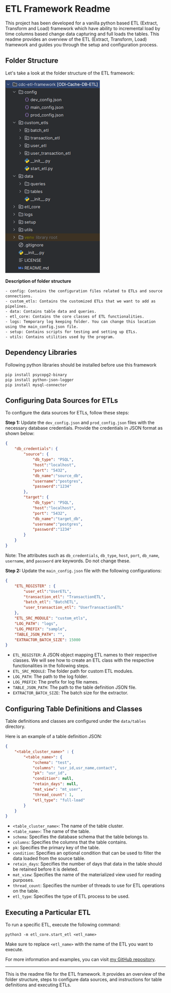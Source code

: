 # ETL Framework Readme

This project has been developed for a vanilla python based ETL (Extract, Transform and Load) framework which have ability to incremental load by time columns based
change data capturing and full loads the tables. This readme provides an overview of the ETL (Extract, Transform, Load) framework and guides you through the setup and configuration process.

## Folder Structure

Let's take a look at the folder structure of the ETL framework:

![img.png](img.png)

**Description of folder structure**

```
- config: Contains the configuration files related to ETLs and source connections.
- custom_etls: Contains the customized ETLs that we want to add as pipelines.
- data: Contains table data and queries.
- etl_core: Contains the core classes of ETL functionalities.
- logs: Temporary log keeping folder. You can change this location using the main_config.json file.
- setup: Contains scripts for testing and setting up ETLs.
- utils: Contains utilities used by the program.
```

## Dependency Libraries

Following python libraries should be installed before use this framework

```shell
pip install psycopg2-binary
pip install python-json-logger
pip install mysql-connector
```

## Configuring Data Sources for ETLs

To configure the data sources for ETLs, follow these steps:

**Step 1:** Update the `dev_config.json` and `prod_config.json` files with the necessary database credentials. Provide the credentials in JSON format as shown below:

```json
{
    "db_credentials": {
        "source": {
            "db_type": "PSQL",
            "host":"localhost",
            "port": "5432",
            "db_name":"source_db",
            "username":"postgres",
            "password":"1234"
        },
        "target": {
            "db_type": "PSQL",
            "host":"localhost",
            "port": "5432",
            "db_name":"target_db",
            "username":"postgres",
            "password":"1234"
        }
    }
}
```

Note: The attributes such as `db_credentials`, `db_type`, `host`, `port`, `db_name`, `username`, and `password` are keywords. Do not change these.

**Step 2:** Update the `main_config.json` file with the following configurations:

```json
{
    "ETL_REGISTER" : {
        "user_etl":"UserETL",
        "transaction_etl": "TransactionETL",
        "batch_etl": "BatchETL",
        "user_transaction_etl": "UserTransactionETL"
    },
    "ETL_SRC_MODULE": "custom_etls",
    "LOG_PATH": "logs",
    "LOG_PREFIX": "sample",
    "TABLE_JSON_PATH": "",
    "EXTRACTOR_BATCH_SIZE": 15000
}
```

- `ETL_REGISTER`: A JSON object mapping ETL names to their respective classes. We will see how to create an ETL class with the respective functionalities in the following steps.
- `ETL_SRC_MODULE`: The folder path for custom ETL modules.
- `LOG_PATH`: The path to the log folder.
- `LOG_PREFIX`: The prefix for log file names.
- `TABLE_JSON_PATH`: The path to the table definition JSON file.
- `EXTRACTOR_BATCH_SIZE`: The batch size for the extractor.

## Configuring Table Definitions and Classes

Table definitions and classes are configured under the `data/tables` directory. 

Here is an example of a table definition JSON:

```json
{
    "<table_cluster_name>" : {
        "<table_name>": {
            "schema": "test",
            "columns": "usr_id,usr_name,contact",
            "pk": "usr_id",
            "condition": null,
            "retain_days": null,
            "mat_view": "mt_user",
            "thread_count": 1,
            "etl_type": "full-load"
        }
    }
}
```

- `<table_cluster_name>`: The name of the table cluster.
- `<table_name>`: The name of the table.
- `schema`: Specifies the database schema that the table belongs to.
- `columns`: Specifies the columns that the table contains.
- `pk`: Specifies the primary key of the table.
- `condition`: Specifies an optional condition that can be used to filter the data loaded from the source table.
- `retain_days`: Specifies the number of days that data in the table should be retained before it is deleted.
- `mat_view`: Specifies the name of the materialized view used for reading purposes.
- `thread_count`: Specifies the number of threads to use for ETL operations on the table.
- `etl_type`: Specifies the type of ETL process to be used.

## Executing a Particular ETL

To run a specific ETL, execute the following command:

```
python3 -m etl_core.start_etl <etl_name>
```

Make sure to replace `<etl_name>` with the name of the ETL you want to execute.

For more information and examples, you can visit [my GitHub repository](https://github.com/example-user/etl-framework).

---

This is the readme file for the ETL framework. It provides an overview of the folder structure, steps to configure data sources, and instructions for table definitions and executing ETLs.
